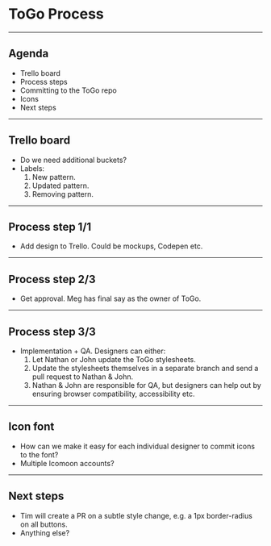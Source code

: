 # ToGo Process

---

## Agenda

* Trello board
* Process steps
* Committing to the ToGo repo
* Icons
* Next steps

---

## Trello board

* Do we need additional buckets?
* Labels:
	1. New pattern.
	2. Updated pattern.
	3. Removing pattern.

---

## Process step 1/1

* Add design to Trello. Could be mockups, Codepen etc.

---

## Process step 2/3

* Get approval. Meg has final say as the owner of ToGo.

---

## Process step 3/3

* Implementation + QA. Designers can either:
	1. Let Nathan or John update the ToGo stylesheets.
	2. Update the stylesheets themselves in a separate branch and send a pull request to Nathan & John.
	3. Nathan & John are responsible for QA, but designers can help out by ensuring browser compatibility, accessibility etc.

---

## Icon font

* How can we make it easy for each individual designer to commit icons to the font?
* Multiple Icomoon accounts?

---

## Next steps

* Tim will create a PR on a subtle style change, e.g. a 1px border-radius on all buttons.
* Anything else?